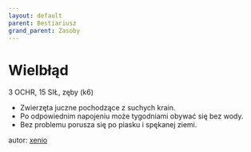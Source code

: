```yaml
---
layout: default
parent: Bestiariusz
grand_parent: Zasoby
---
```



# Wielbłąd

3 OCHR, 15 SIŁ, zęby (k6)

- Zwierzęta juczne pochodzące z suchych krain.
- Po odpowiednim napojeniu może tygodniami obywać się bez wody.  
- Bez problemu porusza się po piasku i spękanej ziemi.  

autor: [xenio](https://xenioinabottle.blogspot.com)
